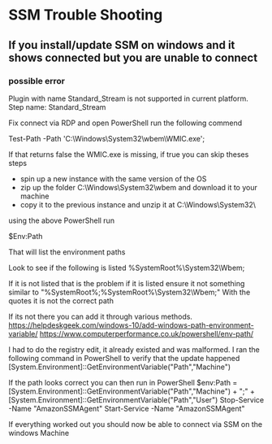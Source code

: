 # SSM Trouble Shooting

## If you install/update SSM on windows and it shows connected but you are unable to connect
### possible error
Plugin with name Standard_Stream is not supported in current platform. Step name: Standard_Stream

Fix
connect via RDP and open PowerShell
run the following commend

Test-Path -Path 'C:\Windows\System32\wbem\WMIC.exe';

If that returns false the WMIC.exe is missing, if true you can skip theses steps
* spin up a new instance with the same version of the OS
* zip up the folder C:\Windows\System32\wbem and download it to your machine
* copy it to the previous instance and unzip it at C:\Windows\System32\


using the above PowerShell run

$Env:Path

That will list the environment paths

Look to see if the following is listed
%SystemRoot%\System32\Wbem;

If it is not listed that is the problem if it is listed ensure it not something similar to
"%SystemRoot%;%SystemRoot%\System32\Wbem;"
With the quotes it is not the correct path

If its not there you can add it through various methods.
https://helpdeskgeek.com/windows-10/add-windows-path-environment-variable/
https://www.computerperformance.co.uk/powershell/env-path/

I had to do the registry edit, it already existed and was malformed.
I ran the following command in PowerShell to verify that the update happened
[System.Environment]::GetEnvironmentVariable("Path","Machine")

If the path looks correct you can then run in PowerShell
$env:Path = [System.Environment]::GetEnvironmentVariable("Path","Machine") + ";" + [System.Environment]::GetEnvironmentVariable("Path","User") 
Stop-Service -Name "AmazonSSMAgent"
Start-Service -Name "AmazonSSMAgent"

If everything worked out you should now be able to connect via SSM on the windows Machine
